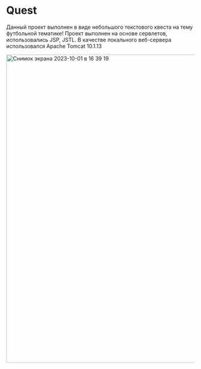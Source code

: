 # Quest
Данный проект выполнен в виде небольшого текстового квеста на тему футбольной тематике!
Проект выполнен на основе сервлетов, использовались JSP, JSTL.
В качестве локального веб-сервера использовался Apache Tomcat 10.1.13


<img width="823" alt="Снимок экрана 2023-10-01 в 16 39 19" src="https://github.com/ShayakhmetovD/Quest/assets/129213950/22b6ed13-0a4c-403e-b23c-c54b86436c61">
